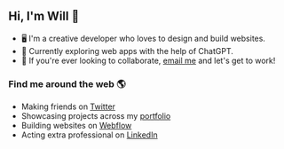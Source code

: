 ## Hi, I'm Will 👋

- 🖥  I'm a creative developer who loves to design and build websites.
- 🤖  Currently exploring web apps with the help of ChatGPT.
- 🤝  If you're ever looking to collaborate, [email me](mailto:hello@willgib.com) and let's get to work!

### Find me around the web 🌎

- Making friends on [Twitter](https://twitter.com/willgibs)
- Showcasing projects across my [portfolio](willgib.com)
- Building websites on [Webflow](https://webflow.com/@willgibson)
- Acting extra professional on [LinkedIn](https://www.linkedin.com/in/willgibs/)
